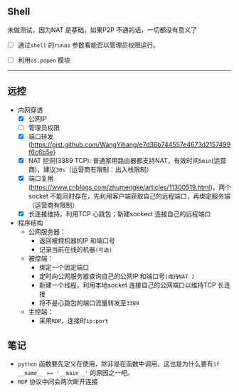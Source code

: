 ## Shell  

未做测试，因为NAT 是基础，如果P2P 不通的话，一切都没有意义了

- [ ] 通过`shell` 的`runas` 参数看能否以管理员权限运行。  
- [ ] 利用`os.popen` 模块



------

## 远控  
  
- 内网穿透  
  - [x] 公网IP  
  - [ ] 管理员权限   
  - [x] 端口转发(https://gist.github.com/WangYihang/e7d36b744557e4673d2157499f6c6b5e)  
  - [x] NAT 挖洞(3389 TCP): 普通家用路由器都支持NAT，有效时间`5min`(运营商)，建议`30s`（运营商有限制：出入栈限制）   
  - [x] 端口复用(https://www.cnblogs.com/zhumengke/articles/11300519.html)。两个socket 不能同时存在，先利用客户端获取自己的远程端口，再绑定服务端（运营商有限制）
  - [x] 长连接维持。利用TCP 心跳包；新建sockect 连接自己的远程端口

- 程序结构  
  - 公网服务器：
    - 返回被控机器的IP 和端口号  
    - 记录当前在线的机器`(可选)`  
  - 被控端：  
    - 绑定一个固定端口
    - 定时向公网服务器查询自己的公网IP 和端口号`(维持NAT )`
    - 新建一个线程，利用本地socket 连接自己的公网端口以维持TCP 长连接  
    - 将不是心跳包的端口流量转发至`3389`  
  - 主控端：  
    - 采用`RDP`，连接时`ip:port`  

## 笔记  

- `python` 函数要先定义在使用，除非是在函数中调用，这也是为什么要有`if __name__ == '__main__'` 的原因之一吧。
- `RDP` 协议中间会两次断开连接  
